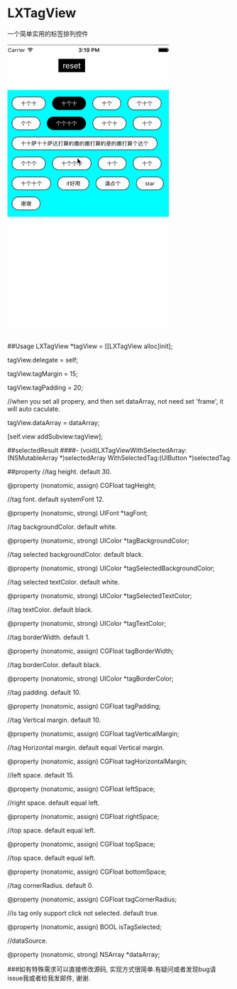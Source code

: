# LXTagView
一个简单实用的标签排列控件

![image](https://github.com/liuxu0718/LXTagView/blob/master/LXTagView.gif)

##Usage
LXTagView *tagView = [[LXTagView alloc]init];

tagView.delegate = self;

tagView.tagMargin = 15;

tagView.tagPadding = 20;

//when you set all propery, and then set dataArray, not need set 'frame', it will auto caculate.

tagView.dataArray = dataArray;

[self.view addSubview:tagView];


##selectedResult
####- (void)LXTagViewWithSelectedArray:(NSMutableArray *)selectedArray WithSelectedTag:(UIButton *)selectedTag

##property
//tag height. default 30.

@property (nonatomic, assign) CGFloat tagHeight;

//tag font. default systemFont 12.

@property (nonatomic, strong) UIFont *tagFont;

//tag backgroundColor. default white.

@property (nonatomic, strong) UIColor *tagBackgroundColor;

//tag selected backgroundColor. default black.

@property (nonatomic, strong) UIColor *tagSelectedBackgroundColor;

//tag selected textColor. default white.

@property (nonatomic, strong) UIColor *tagSelectedTextColor;

//tag textColor. default black.

@property (nonatomic, strong) UIColor *tagTextColor;

//tag borderWidth. default 1.

@property (nonatomic, assign) CGFloat tagBorderWidth;

//tag borderColor. default black.

@property (nonatomic, strong) UIColor *tagBorderColor;

//tag padding. default 10.

@property (nonatomic, assign) CGFloat tagPadding;

//tag Vertical margin. default 10.

@property (nonatomic, assign) CGFloat tagVerticalMargin;

//tag Horizontal margin. default equal Vertical margin.

@property (nonatomic, assign) CGFloat tagHorizontalMargin;

//left space. default 15.

@property (nonatomic, assign) CGFloat leftSpace;

//right space. default equal left.

@property (nonatomic, assign) CGFloat rightSpace;

//top space. default equal left.

@property (nonatomic, assign) CGFloat topSpace;

//top space. default equal left.

@property (nonatomic, assign) CGFloat bottomSpace;

//tag cornerRadius. default 0.

@property (nonatomic, assign) CGFloat tagCornerRadius;

//is tag only support click not selected. default true.

@property (nonatomic, assign) BOOL isTagSelected;

//dataSource.

@property (nonatomic, strong) NSArray *dataArray;

###如有特殊需求可以直接修改源码, 实现方式很简单.有疑问或者发现bug请issue我或者给我发邮件, 谢谢.